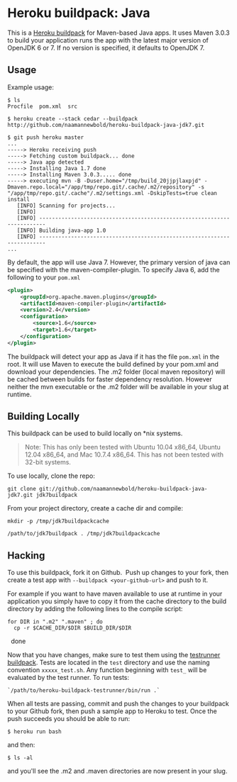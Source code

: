 Heroku buildpack: Java
=========================

This is a [Heroku buildpack](http://devcenter.heroku.com/articles/buildpack) for Maven-based Java apps.
It uses Maven 3.0.3 to build your application runs the app with the latest major version of OpenJDK 6 or 7.
If no version is specified, it defaults to OpenJDK 7.

Usage
-----

Example usage:

    $ ls
    Procfile  pom.xml  src

    $ heroku create --stack cedar --buildpack http://github.com/naamannewbold/heroku-buildpack-java-jdk7.git

    $ git push heroku master
    ...
    -----> Heroku receiving push
    -----> Fetching custom buildpack... done
    -----> Java app detected
    -----> Installing Java 1.7 done
    -----> Installing Maven 3.0.3..... done
    -----> executing mvn -B -Duser.home="/tmp/build_20jjpjlaxpjd" -Dmaven.repo.local="/app/tmp/repo.git/.cache/.m2/repository" -s "/app/tmp/repo.git/.cache"/.m2/settings.xml -DskipTests=true clean install
       [INFO] Scanning for projects...
       [INFO]                                                                         
       [INFO] ------------------------------------------------------------------------
       [INFO] Building java-app 1.0
       [INFO] ------------------------------------------------------------------------
    ...

By default, the app will use Java 7. However, the primary version of java can be specified with the 
maven-compiler-plugin. To specify Java 6, add the following to your `pom.xml`

```xml
<plugin>
    <groupId>org.apache.maven.plugins</groupId>
    <artifactId>maven-compiler-plugin</artifactId>
    <version>2.4</version>
    <configuration>
        <source>1.6</source>
        <target>1.6</target>
    </configuration>
</plugin>
```

The buildpack will detect your app as Java if it has the file `pom.xml` in the root.  It will use Maven 
to execute the build defined by your pom.xml and download your dependencies. The .m2 folder (local maven 
repository) will be cached between builds for faster dependency resolution. However neither the mvn 
executable or the .m2 folder will be available in your slug at runtime.

Building Locally
----------------

This buildpack can be used to build locally on *nix systems.

> Note: This has only been tested with Ubuntu 10.04 x86_64, Ubuntu 12.04 x86_64, and Mac 10.7.4 x86_64. This has not been tested with 32-bit systems.

To use locally, clone the repo:

`git clone git://github.com/naamannewbold/heroku-buildpack-java-jdk7.git jdk7buildpack`

From your project directory, create a cache dir and compile:

`mkdir -p /tmp/jdk7buildpackcache`

`/path/to/jdk7buildpack . /tmp/jdk7buildpackcache`

Hacking
-------

To use this buildpack, fork it on Github.  Push up changes to your fork, then create a test app with `--buildpack <your-github-url>` and push to it.

For example if you want to have maven available to use at runtime in your application you simply have to copy it from the cache directory to the build directory by adding the following lines to the compile script:

    for DIR in ".m2" ".maven" ; do
      cp -r $CACHE_DIR/$DIR $BUILD_DIR/$DIR
    done

Now that you have changes, make sure to test them using the [testrunner buildpack](https://github.com/ryanbrainard/heroku-buildpack-testrunner). 
Tests are located in the `test` directory and use the naming convention `xxxxx_test.sh`. Any function beginning with `test_` will
be evaluated by the test runner. To run tests:

    `/path/to/heroku-buildpack-testrunner/bin/run .`

When all tests are passing, commit and push the changes to your buildpack to your Github fork, then push a sample app to Heroku to test. Once the push succeeds you should be able to run:

    $ heroku run bash

and then:

    $ ls -al

and you'll see the .m2 and .maven directories are now present in your slug.
